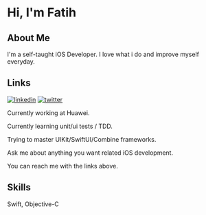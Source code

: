 
# Hi, I'm Fatih


## About Me
I'm a self-taught iOS Developer. I love what i do and improve myself everyday.


## Links
[![linkedin](https://img.shields.io/badge/linkedin-0A66C2?style=for-the-badge&logo=linkedin&logoColor=white)](https://www.linkedin.com/in/fatih-saglam-879603181/)
[![twitter](https://img.shields.io/badge/twitter-1DA1F2?style=for-the-badge&logo=twitter&logoColor=white)](https://twitter.com/fatihios)


Currently working at Huawei.

Currently learning unit/ui tests / TDD.

Trying to master UIKit/SwiftUI/Combine frameworks.

Ask me about anything you want related iOS development.

You can reach me with the links above.


## Skills
Swift, Objective-C

